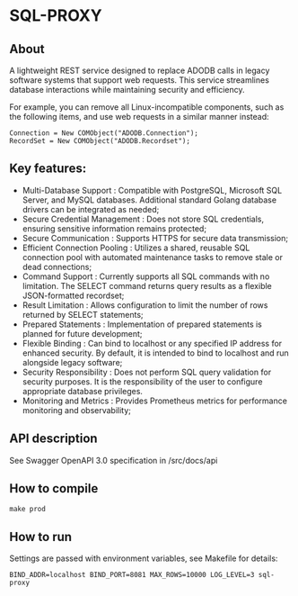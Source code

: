 # SQL-PROXY

## About 

A lightweight REST service designed to replace ADODB calls in legacy software systems that support web requests. This service streamlines database interactions while maintaining security and efficiency.

For example, you can remove all Linux-incompatible components, such as the following items, and use web requests in a similar manner instead:
```
Connection = New COMObject("ADODB.Connection");
RecordSet = New COMObject("ADODB.Recordset");
```

## Key features:

* Multi-Database Support : Compatible with PostgreSQL, Microsoft SQL Server, and MySQL databases. Additional standard Golang database drivers can be integrated as needed;
* Secure Credential Management : Does not store SQL credentials, ensuring sensitive information remains protected;
* Secure Communication : Supports HTTPS for secure data transmission;
* Efficient Connection Pooling : Utilizes a shared, reusable SQL connection pool with automated maintenance tasks to remove stale or dead connections;
* Command Support : Currently supports all SQL commands with no limitation. The SELECT command returns query results as a flexible JSON-formatted recordset;
* Result Limitation : Allows configuration to limit the number of rows returned by SELECT statements;
* Prepared Statements : Implementation of prepared statements is planned for future development;
* Flexible Binding : Can bind to localhost or any specified IP address for enhanced security. By default, it is intended to bind to localhost and run alongside legacy software;
* Security Responsibility : Does not perform SQL query validation for security purposes. It is the responsibility of the user to configure appropriate database privileges.
* Monitoring and Metrics : Provides Prometheus metrics for performance monitoring and observability; 

## API description

See Swagger OpenAPI 3.0 specification in /src/docs/api

## How to compile

```
make prod
```

## How to run

Settings are passed with environment variables, see Makefile for details:

```
BIND_ADDR=localhost BIND_PORT=8081 MAX_ROWS=10000 LOG_LEVEL=3 sql-proxy
```
